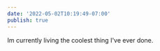 ```yaml
---
date: '2022-05-02T10:19:49-07:00'
publish: true
---
```

Im currently living the coolest thing I've ever done. 